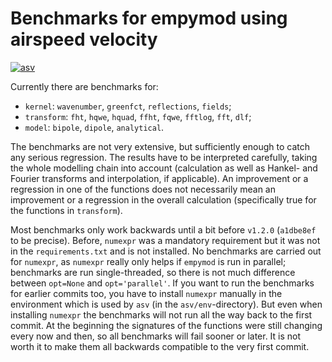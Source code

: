 # Benchmarks for empymod using airspeed velocity

[![asv](http://img.shields.io/badge/benchmarked%20by-asv-brightgreen.svg?style=flat)](http://empymod.github.io/asv/)

Currently there are benchmarks for:

   - `kernel`: `wavenumber`, `greenfct`, `reflections`, `fields`;
   - `transform`: `fht`, `hqwe`, `hquad`, `ffht`, `fqwe`, `fftlog`, `fft`,
                  `dlf`;
   - `model`: `bipole`, `dipole`, `analytical`.

The benchmarks are not very extensive, but sufficiently enough to catch any
serious regression. The results have to be interpreted carefully, taking the
whole modelling chain into account (calculation as well as Hankel- and Fourier
transforms and interpolation, if applicable). An improvement or a regression in
one of the functions does not necessarily mean an improvement or a regression
in the overall calculation (specifically true for the functions in
`transform`).

Most benchmarks only work backwards until a bit before `v1.2.0` (`a1dbe8ef` to
be precise). Before, `numexpr` was a mandatory requirement but it was not in
the `requirements.txt` and is not installed. No benchmarks are carried out for
`numexpr`, as `numexpr` really only helps if `empymod` is run in parallel;
benchmarks are run single-threaded, so there is not much difference between
`opt=None` and `opt='parallel'`. If you want to run the benchmarks for earlier
commits too, you have to install `numexpr` manually in the environment which is
used by `asv` (in the `asv/env`-directory). But even when installing `numexpr`
the benchmarks will not run all the way back to the first commit. At the
beginning the signatures of the functions were still changing every now and
then, so all benchmarks will fail sooner or later. It is not worth it to make
them all backwards compatible to the very first commit.
